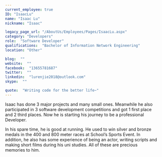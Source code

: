 ```yaml
---
current_employee: true
ID: "IsaacLu"
name: "Isaac Lu"
nickname: "Isaac"

legacy_page_url: "/AboutUs/Employees/Pages/IsaacLu.aspx"
category: "Developers"
role:  "Software Developer"
qualifications:  "Bachelor of Information Network Engineering"
location: "Other"

blog:  ""
website:  ""
facebook:  "13655781687"
twitter:  ""
linkedin:  "lurenjie2018@outlook.com"
skype:  ""

quote:  "Writing code for the better life~"
---
```


Isaac has done 3 major projects and many small ones. Meanwhile he also participated in 3 software development competitions and got 1 first place and 2 third places. Now he is starting his journey to be a professional Developer.  

In his spare time, he is good at running. He used to win silver and bronze medals in the 400 and 800 meter races at School’s Sports Event. In addition, he also has some experience of being an actor, writing scripts and making short films during his uni studies. All of these are precious memories to him.   